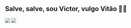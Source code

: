 ## Salve, salve, sou Victor, vulgo Vitão 🧙‍♂️

![](https://media1.tenor.com/m/kD0dwlacmR0AAAAd/hakari.gif)
![](https://media1.tenor.com/m/W4ga6qM1tCMAAAAC/apostador-incans%C3%A1vel-expans%C3%A3o-de-dom%C3%ADnio.gif)
